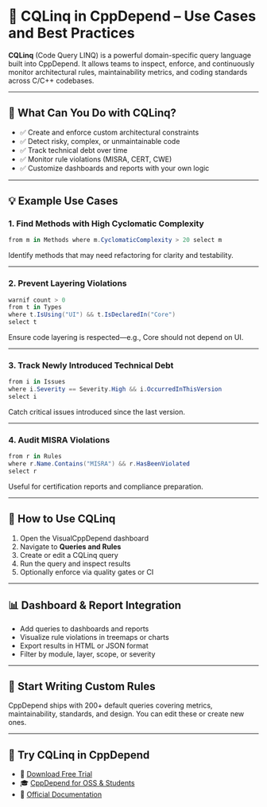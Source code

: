 <!--
title: CQLinq in CppDepend – Use Cases and Best Practices
description: Learn how to use CQLinq in CppDepend to write custom static analysis rules and enforce architecture, quality, and safety standards in C++.
keywords: CQLinq, CppDepend rules, static analysis, architecture enforcement, C++ code quality, MISRA CERT CWE
canonical: https://www.cppdepend.com/documentation/cqlinq-use-cases
-->

# 🧠 CQLinq in CppDepend – Use Cases and Best Practices

**CQLinq** (Code Query LINQ) is a powerful domain-specific query language built into CppDepend. It allows teams to inspect, enforce, and continuously monitor architectural rules, maintainability metrics, and coding standards across C/C++ codebases.

---

## 🎯 What Can You Do with CQLinq?

- ✅ Create and enforce custom architectural constraints
- ✅ Detect risky, complex, or unmaintainable code
- ✅ Track technical debt over time
- ✅ Monitor rule violations (MISRA, CERT, CWE)
- ✅ Customize dashboards and reports with your own logic

---

## 💡 Example Use Cases

### 1. Find Methods with High Cyclomatic Complexity

```csharp
from m in Methods where m.CyclomaticComplexity > 20 select m
```

Identify methods that may need refactoring for clarity and testability.

---

### 2. Prevent Layering Violations

```csharp
warnif count > 0
from t in Types 
where t.IsUsing("UI") && t.IsDeclaredIn("Core")
select t
```

Ensure code layering is respected—e.g., Core should not depend on UI.

---

### 3. Track Newly Introduced Technical Debt

```csharp
from i in Issues
where i.Severity == Severity.High && i.OccurredInThisVersion
select i
```

Catch critical issues introduced since the last version.

---

### 4. Audit MISRA Violations

```csharp
from r in Rules
where r.Name.Contains("MISRA") && r.HasBeenViolated
select r
```

Useful for certification reports and compliance preparation.

---

## 🧰 How to Use CQLinq

1. Open the VisualCppDepend dashboard
2. Navigate to **Queries and Rules**
3. Create or edit a CQLinq query
4. Run the query and inspect results
5. Optionally enforce via quality gates or CI

---

## 📊 Dashboard & Report Integration

- Add queries to dashboards and reports
- Visualize rule violations in treemaps or charts
- Export results in HTML or JSON format
- Filter by module, layer, scope, or severity

---

## 🚀 Start Writing Custom Rules

CppDepend ships with 200+ default queries covering metrics, maintainability, standards, and design. You can edit these or create new ones.

---

## 🧪 Try CQLinq in CppDepend

- 🧪 [Download Free Trial](https://www.cppdepend.com/download)
- 🎓 [CppDepend for OSS & Students](https://www.cppdepend.com/cppdepend-for-oss)
- 📘 [Official Documentation](https://www.cppdepend.com/documentation/)


